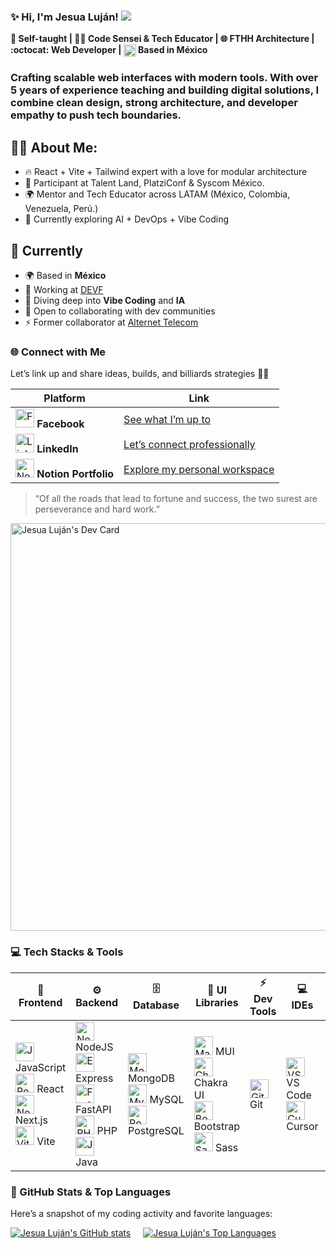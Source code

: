### ✨ Hi, I'm Jesua Luján! ![](https://user-images.githubusercontent.com/18350557/176309783-0785949b-9127-417c-8b55-ab5a4333674e.gif)
**🚀 Self-taught | 👨‍💻 Code Sensei & Tech Educator | 🌐 FTHH Architecture | :octocat: Web Developer |  <img src="https://upload.wikimedia.org/wikipedia/commons/f/fc/Flag_of_Mexico.svg" alt="Mexico Flag" width="20" style="vertical-align:middle" /> Based in México**

### Crafting scalable  web interfaces with modern tools. With over 5 years of experience teaching and building digital solutions, I combine clean design, strong architecture, and developer empathy to push tech boundaries.

## 👨‍💻 About Me:
- 🔥 React + Vite + Tailwind expert with a love for modular architecture  
- 🎤 Participant at Talent Land, PlatziConf & Syscom México. 
- 🌍 Mentor and Tech Educator across LATAM (México, Colombia, Venezuela, Perú.)  
- 🎯 Currently exploring AI + DevOps + Vibe Coding

## 📌 Currently
- 🌍 Based in **México**
- 🚀 Working at [DEVF](https://devf.la/)
- 🧠 Diving deep into **Vibe Coding** and **IA**
- 🤝 Open to collaborating with dev communities
- ⚡ Former collaborator at [Alternet Telecom](https://alternet.io/)

### 🌐 Connect with Me

Let’s link up and share ideas, builds, and billiards strategies 🤜🤛

| Platform | Link |
|---------|------|
| <img src="https://cdn.jsdelivr.net/gh/devicons/devicon/icons/facebook/facebook-original.svg" width="30" alt="Facebook" /> **Facebook** | [See what I’m up to](https://www.facebook.com/profile.php?id=100093507976508&mibextid=gik2fB) |
| <img src="https://cdn.jsdelivr.net/gh/devicons/devicon/icons/linkedin/linkedin-original.svg" width="30" alt="LinkedIn" /> **LinkedIn** | [Let’s connect professionally](https://www.linkedin.com/in/jesua-hadai-alderete-luján-a2325a121/) |
| <img src="https://cdn.jsdelivr.net/gh/devicons/devicon/icons/notion/notion-original.svg" width="30" alt="Notion" /> **Notion Portfolio** | [Explore my personal workspace](https://speckle-grass-edc.notion.site/Personal-Portfolio-21ecba0082284e18a7dd154a734b5c9c) |


> “Of all the roads that lead to fortune and success, the two surest are perseverance and hard work.”

<a href="https://app.daily.dev/jesulujan">
  <img src="https://api.daily.dev/devcards/v2/QwsS8WQAbbrbH5VWoOstO.png?type=wide&r=211" width="652" alt="Jesua Luján's Dev Card" />
</a>

### 💻 Tech Stacks & Tools

| 🧠 Frontend | ⚙️ Backend | 🗄️ Database | 🎨 UI Libraries | ⚡ Dev Tools | 💻 IDEs | 🔧 CLI Tools |
|------------|------------|-------------|----------------|-------------|----------|--------------|
| <img src="https://raw.githubusercontent.com/danielcranney/readme-generator/main/public/icons/skills/javascript-colored.svg" width="30" alt="JavaScript" /> JavaScript <br> <img src="https://raw.githubusercontent.com/danielcranney/readme-generator/main/public/icons/skills/react-colored.svg" width="30" alt="React" /> React <br> <img src="https://raw.githubusercontent.com/danielcranney/readme-generator/main/public/icons/skills/nextjs-colored.svg" width="30" alt="Next.js" /> Next.js <br> <img src="https://raw.githubusercontent.com/danielcranney/readme-generator/main/public/icons/skills/vite-colored.svg" width="30" alt="Vite" /> Vite | <img src="https://raw.githubusercontent.com/danielcranney/readme-generator/main/public/icons/skills/nodejs-colored.svg" width="30" alt="NodeJS" /> NodeJS <br> <img src="https://raw.githubusercontent.com/danielcranney/readme-generator/main/public/icons/skills/express-colored.svg" width="30" alt="Express" /> Express <br> <img src="https://raw.githubusercontent.com/danielcranney/readme-generator/main/public/icons/skills/fastapi-colored.svg" width="30" alt="FastAPI" /> FastAPI <br> <img src="https://raw.githubusercontent.com/danielcranney/readme-generator/main/public/icons/skills/php-colored.svg" width="30" alt="PHP" /> PHP <br> <img src="https://raw.githubusercontent.com/danielcranney/readme-generator/main/public/icons/skills/java-colored.svg" width="30" alt="Java" /> Java | <img src="https://raw.githubusercontent.com/danielcranney/readme-generator/main/public/icons/skills/mongodb-colored.svg" width="30" alt="MongoDB" /> MongoDB <br> <img src="https://raw.githubusercontent.com/danielcranney/readme-generator/main/public/icons/skills/mysql-colored.svg" width="30" alt="MySQL" /> MySQL <br> <img src="https://raw.githubusercontent.com/danielcranney/readme-generator/main/public/icons/skills/postgresql-colored.svg" width="30" alt="PostgreSQL" /> PostgreSQL | <img src="https://raw.githubusercontent.com/danielcranney/readme-generator/main/public/icons/skills/materialui-colored.svg" width="30" alt="Material UI" /> MUI <br> <img src="https://raw.githubusercontent.com/danielcranney/readme-generator/main/public/icons/skills/chakra-colored.svg" width="30" alt="Chakra UI" /> Chakra UI <br> <img src="https://raw.githubusercontent.com/danielcranney/readme-generator/main/public/icons/skills/bootstrap-colored.svg" width="30" alt="Bootstrap" /> Bootstrap <br> <img src="https://raw.githubusercontent.com/danielcranney/readme-generator/main/public/icons/skills/sass-colored.svg" width="30" alt="Sass" /> Sass | <img src="https://raw.githubusercontent.com/danielcranney/readme-generator/main/public/icons/skills/git-colored.svg" width="30" alt="Git" /> Git | <img src="https://raw.githubusercontent.com/danielcranney/readme-generator/main/public/icons/skills/visualstudiocode.svg" width="30" alt="VS Code" /> VS Code <br> <img src="https://raw.githubusercontent.com/warpdotdev/icons/main/icons/cursor.svg" width="30" alt="Cursor" /> Cursor | <img src="https://raw.githubusercontent.com/warpdotdev/icons/main/icons/warp.svg" width="30" alt="Warp" /> Warp |







### 🚀 GitHub Stats & Top Languages
Here’s a snapshot of my coding activity and favorite languages:

<div style="display: flex; gap: 20px; flex-wrap: wrap; align-items: center;">
  <a href="https://github.com/jesualujan" target="_blank" rel="noopener noreferrer">
    <img
      src="https://github-readme-stats.vercel.app/api?username=jesualujan&show_icons=true&hide=prs,issues&title_color=10b981&text_color=0891b2&icon_color=ffffff&bg_color=22272e&hide_border=true"
      alt="Jesua Luján's GitHub stats"
      style="max-width: 100%;"
    />
  </a>
  <a href="https://github.com/jesualujan" target="_blank" rel="noopener noreferrer">
    <img
      src="https://github-readme-stats.vercel.app/api/top-langs/?username=jesualujan&langs_count=10&title_color=10b981&text_color=0891b2&icon_color=ffffff&bg_color=22272e&hide_border=true&locale=en&custom_title=Top%20Languages"
      alt="Jesua Luján's Top Languages"
      style="max-width: 100%;"
    />
  </a>
</div>


